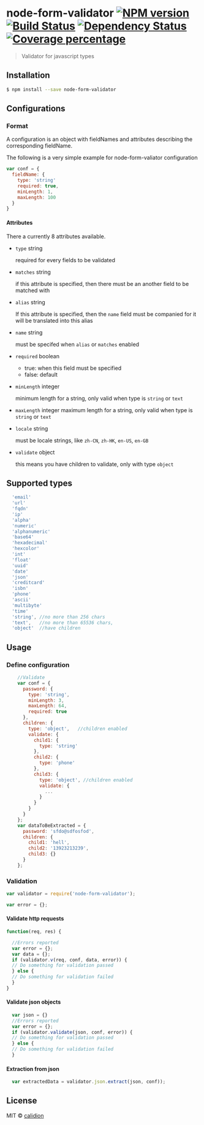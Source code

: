 # node-form-validator [![NPM version][npm-image]][npm-url] [![Build Status][travis-image]][travis-url] [![Dependency Status][daviddm-image]][daviddm-url] [![Coverage percentage][coveralls-image]][coveralls-url]
> Validator for javascript types

## Installation

```sh
$ npm install --save node-form-validator
```


## Configurations

### Format

A configuration is an object with fieldNames and attributes describing the corresponding fieldName.

The following is a very simple example for node-form-valiator configuration

```js
var conf = {
  fieldName: {
    type: 'string'
    required: true,
    minLength: 1,
    maxLength: 100
  }
}
```
#### Attributes

There a currently 8 attributes available.

- <code>type</code> string

   required for every fields to be validated

- <code>matches</code> string

  if this attribute is specified, then there must be an another field to be matched with

- <code>alias</code> string

  If this attribute is specified, then the <code>name</code> field must be companied for it will be translated into this alias

- <code>name</code> string

  must be specifed when <code>alias</code> or <code>matches</code> enabled

- <code>required</code> boolean
    * true: when this field must be specified
    * false: default

- <code>minLength</code> integer

  minimum length for a string, only valid when type is <code>string</code> or <code>text</code>

- <code>maxLength</code> integer
  maximum length for a string, only valid when type is <code>string</code> or <code>text</code>

- <code>locale</code> string

  must be locale strings, like <code>zh-CN</code>, <code>zh-HK</code>, <code>en-US</code>, <code>en-GB</code>

- <code>validate</code> object

  this means you have children to validate, only with type <code>object</code>


## Supported types

```js
  'email'
  'url'
  'fqdn'
  'ip'
  'alpha'
  'numeric'
  'alphanumeric'
  'base64'
  'hexadecimal'
  'hexcolor'
  'int'
  'float'
  'uuid'
  'date'
  'json'
  'creditcard'
  'isbn'
  'phone'
  'ascii'
  'multibyte'
  'time'
  'string', //no more than 256 chars
  'text',   //no more than 65536 chars,
  'object'  //have children
```

## Usage

### Define configuration


```js
    //Validate
    var conf = {
      password: {
        type: 'string',
        minLength: 3,
        maxLength: 64,
        required: true
      },
      children: {
        type: 'object',   //children enabled
        validate: {
          child1: {
            type: 'string'
          },
          child2: {
            type: 'phone'
          },
          child3: {
            type: 'object', //children enabled
            validate: {
              ...
            }
          }
        }
      }
    };
    var dataToBeExtracted = {
      password: 'sfdo@sdfosfod',
      children: {
        child1: 'hell',
        child2: '13923213239',
        child3: {}
      }
    };
```

### Validation

```js
var validator = require('node-form-validator');

var error = {};
```


#### Validate http requests

```js
function(req, res) {

  //Errors reported
  var error = {};
  var data = {};
  if (validator.v(req, conf, data, error)) {
  // Do something for validation passed
  } else {
  // Do something for validation failed
  }
}
```

#### Validate json objects

```js
  var json = {}
  //Errors reported
  var error = {};
  if (validator.validate(json, conf, error)) {
  // Do something for validation passed
  } else {
  // Do something for validation failed
  }
```

#### Extraction from json

```js
  var extractedData = validator.json.extract(json, conf));
```


## License

MIT © [calidion](blog.3gcnbeta.com)


[npm-image]: https://badge.fury.io/js/node-form-validator.svg
[npm-url]: https://npmjs.org/package/node-form-validator
[travis-image]: https://travis-ci.org/calidion/node-form-validator.svg?branch=master
[travis-url]: https://travis-ci.org/calidion/node-form-validator
[daviddm-image]: https://david-dm.org/calidion/node-form-validator.svg?theme=shields.io
[daviddm-url]: https://david-dm.org/calidion/node-form-validator
[coveralls-image]: https://coveralls.io/repos/calidion/node-form-validator/badge.svg
[coveralls-url]: https://coveralls.io/r/calidion/node-form-validator
